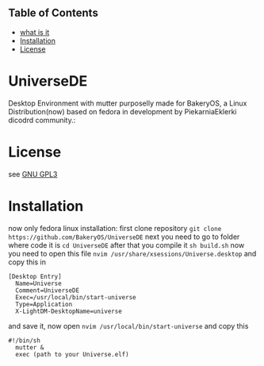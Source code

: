 ## Table of Contents
- [what is it](#UniverseDE)
- [Installation](#installation)
- [License](#license)

# UniverseDE
Desktop Environment with mutter purposelly made for BakeryOS,
a Linux Distribution(now) based on fedora in development by PiekarniaEklerki dicodrd community.:
# License
see [GNU GPL3](LICENSE)
# Installation
now only fedora linux installation:
first clone repository
`git clone https://github.com/BakeryOS/UniverseDE`
next you need to go to folder where code it is
`cd UniverseDE`
after that you compile it
`sh build.sh`
now you need to open this file
`nvim /usr/share/xsessions/Universe.desktop`
and copy this in
```
[Desktop Entry]
  Name=Universe
  Comment=UniverseDE
  Exec=/usr/local/bin/start-universe
  Type=Application
  X-LightDM-DesktopName=universe
```
and save it,
now open
`nvim /usr/local/bin/start-universe`
and copy this
```
#!/bin/sh
  mutter &
  exec (path to your Universe.elf)
```